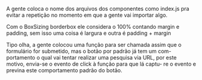 A gente coloca o nome dos arquivos dos componentes como index.js pra evitar a repetição
no momento em que a gente vai importar algo.

Com o BoxSizing borderbox ele considera o 100% contando margin e padding, sem isso uma coisa é largura e outra é padding + margin

Tipo olha, a gente colocou uma função para ser chamada assim que o formulário for submetido, mas o botão por padrão já tem um com-
portamento o qual vai tentar realizar uma pesquisa via URL, por este motivo, envia-se o evento de click à função para que lá captu-
re o evento e previna este comportamento padrão do botão.
